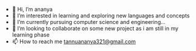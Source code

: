 - 👋 Hi, I’m ananya 
- 👀 I’m interested in learning and exploring new languages and concepts
- 🌱 I’m currently pursuing computer science and engineering...
- 💞️ I’m looking to collaborate on some new project as i am still in my learning phase
- 📫 How to reach me tannuananya321@gmail.com

<!---
ananya321/ananya321 is a ✨ special ✨ repository because its `README.md` (this file) appears on your GitHub profile.
You can click the Preview link to take a look at your changes.
--->
